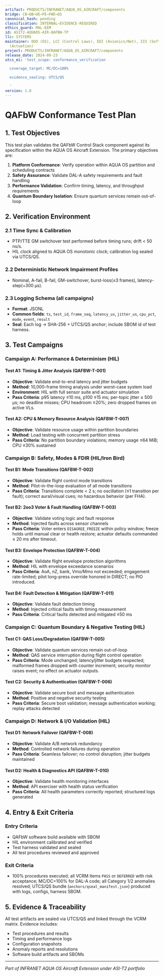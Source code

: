 ```yaml
---
artifact: PRODUCTS/INFRANET/AQUA_OS_AIRCRAFT/components
bridge: CB→QB→UE→FE→FWD→QS
canonical_hash: pending
classification: INTERNAL–EVIDENCE-REQUIRED
ethics_guard: MAL-EEM
id: ASIT2-AQUAOS-AIR-QAFBW-TP
llc: SYSTEMS
maintainer: OOO (OS), LCC (Control Laws), EDI (Avionics/Net), IIS (Software), MEC
  (Actuation)
project: PRODUCTS/INFRANET/AQUA_OS_AIRCRAFT/components
release_date: 2024-09-23
utcs_mi: 'test_scope: conformance_verification

  coverage_target: MC/DC=100%

  evidence_sealing: UTCS/QS

  '
version: 1.0
---
```


# QAFbW Conformance Test Plan

## 1. Test Objectives

This test plan validates the QAFbW Control Stack component against its specification within the AQUA OS Aircraft Extension. The primary objectives are:

1. **Platform Conformance**: Verify operation within AQUA OS partition and scheduling contracts
2. **Safety Assurance**: Validate DAL-A safety requirements and fault handling
3. **Performance Validation**: Confirm timing, latency, and throughput requirements
4. **Quantum Boundary Isolation**: Ensure quantum services remain out-of-loop

## 2. Verification Environment

### 2.1 Time Sync & Calibration
- PTP/TTE GM switchover test performed before timing runs; drift < 50 ns/s.
- HIL clock aligned to AQUA OS monotonic clock; calibration log sealed via UTCS/QS.

### 2.2 Deterministic Network Impairment Profiles
- Nominal, A-fail, B-fail, GM-switchover, burst-loss(≤3 frames), latency-step(+300 µs).

### 2.3 Logging Schema (all campaigns)
- **Format**: JSONL
- **Common fields**: `ts`, `test_id`, `frame_seq`, `latency_us`, `jitter_us`, `cpu_pct`, `mode`, `event`, `result`
- **Seal**: Each log -> SHA-256 + UTCS/QS anchor; include SBOM id of test harness.

## 3. Test Campaigns

### Campaign A: Performance & Determinism (HIL)

#### Test A1: Timing & Jitter Analysis (QAFBW-T-001)
- **Objective**: Validate end-to-end latency and jitter budgets
- **Method**: 10,000-frame timing analysis under worst-case system load
- **Environment**: HIL with full sensor suite and actuator simulation
- **Pass Criteria**: p95 latency ≤10 ms, p100 ≤15 ms; per-topic jitter ≤ 500 µs; no deadline misses; CPU headroom ≥20%; zero dropped frames on active VLs.

#### Test A2: CPU & Memory Resource Analysis (QAFBW-T-007)
- **Objective**: Validate resource usage within partition boundaries
- **Method**: Load testing with concurrent partition stress
- **Pass Criteria**: No partition boundary violations; memory usage ≤64 MiB; CPU ≤30% sustained

### Campaign B: Safety, Modes & FDIR (HIL/Iron Bird)

#### Test B1: Mode Transitions (QAFBW-T-002)
- **Objective**: Validate flight control mode transitions
- **Method**: Pilot-in-the-loop evaluation of all mode transitions
- **Pass Criteria**: Transitions complete < 2 s; no oscillation (≤1 transition per fault); correct aural/visual cues; no hazardous behavior (per FHA).

#### Test B2: 2oo3 Voter & Fault Handling (QAFBW-T-003)
- **Objective**: Validate voting logic and fault response
- **Method**: Injected faults across sensor channels
- **Pass Criteria**: Voter enters `DISAGREE_FREEZE` within policy window; freeze holds until manual clear or health restore; actuator defaults commanded ≤ 20 ms after timeout.

#### Test B3: Envelope Protection (QAFBW-T-004)
- **Objective**: Validate flight envelope protection algorithms
- **Method**: HIL with envelope exceedance scenarios
- **Pass Criteria**: AoA, nZ, bank, Vmo/Mmo not exceeded; engagement rate-limited; pilot long-press override honored in DIRECT; no PIO introduced.

#### Test B4: Fault Detection & Mitigation (QAFBW-T-011)
- **Objective**: Validate fault detection timing
- **Method**: Injected critical faults with timing measurement
- **Pass Criteria**: Critical faults detected and mitigated ≤50 ms

### Campaign C: Quantum Boundary & Negative Testing (HIL)

#### Test C1: QAS Loss/Degradation (QAFBW-T-005)
- **Objective**: Validate quantum services remain out-of-loop
- **Method**: QAS service interruption during flight control operation
- **Pass Criteria**: Mode unchanged; latency/jitter budgets respected; malformed frames dropped with counter increment; security monitor raises event; no effect on actuator outputs.

#### Test C2: Security & Authentication (QAFBW-T-006)
- **Objective**: Validate secure boot and message authentication
- **Method**: Positive and negative security testing
- **Pass Criteria**: Secure boot validation; message authentication working; replay attacks detected

### Campaign D: Network & I/O Validation (HIL)

#### Test D1: Network Failover (QAFBW-T-008)
- **Objective**: Validate A/B network redundancy
- **Method**: Controlled network failures during operation
- **Pass Criteria**: Seamless failover; no control disruption; jitter budgets maintained

#### Test D2: Health & Diagnostics API (QAFBW-T-010)
- **Objective**: Validate health monitoring interfaces
- **Method**: API exerciser with health status verification
- **Pass Criteria**: All health parameters correctly reported; structured logs generated

## 4. Entry & Exit Criteria

### Entry Criteria
- QAFbW software build available with SBOM
- HIL environment calibrated and verified
- Test harness validated and sealed
- All test procedures reviewed and approved

### Exit Criteria
- 100% procedures executed; all VCRM items `PASS` or `DEFERRED` with risk acceptance; MC/DC=100% for DAL-A code; all Category 1/2 anomalies resolved; UTCS/QS bundle (`anchors/qseal_manifest.json`) produced with logs, configs, harness SBOM.

## 5. Evidence & Traceability

All test artifacts are sealed via UTCS/QS and linked through the VCRM matrix. Evidence includes:
- Test procedures and results
- Timing and performance logs
- Configuration snapshots
- Anomaly reports and resolutions
- Software build artifacts and SBOMs

---

*Part of INFRANET AQUA OS Aircraft Extension under ASI-T2 portfolio*
